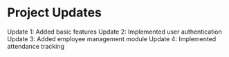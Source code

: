 # Project Updates
Update 1: Added basic features
Update 2: Implemented user authentication
Update 3: Added employee management module
Update 4: Implemented attendance tracking

